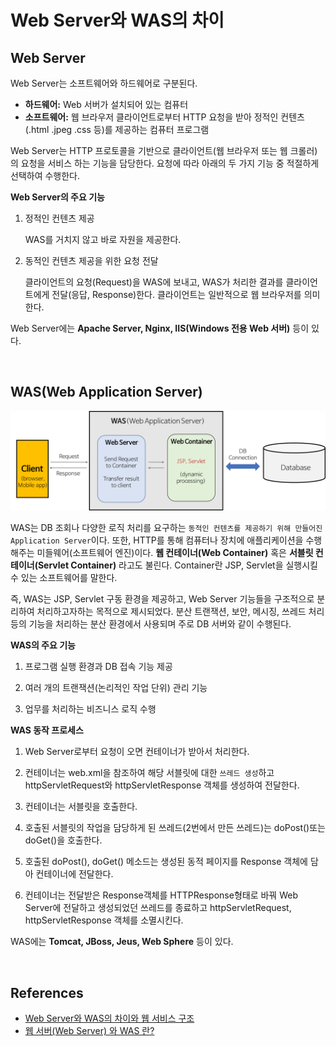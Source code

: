 # Web Server와 WAS의 차이

<AssembledByGimunLee>

## Web Server

Web Server는 소프트웨어와 하드웨어로 구분된다.

- **하드웨어:** Web 서버가 설치되어 있는 컴퓨터
- **소프트웨어:** 웹 브라우저 클라이언트로부터 HTTP 요청을 받아 정적인 컨텐츠(.html .jpeg .css 등)를 제공하는 컴퓨터 프로그램

Web Server는 HTTP 프로토콜을 기반으로 클라이언트(웹 브라우저 또는 웹 크롤러)의 요청을 서비스 하는 기능을 담당한다.
요청에 따라 아래의 두 가지 기능 중 적절하게 선택하여 수행한다. 

**Web Server의 주요 기능**

1. 정적인 컨텐츠 제공

   WAS를 거치지 않고 바로 자원을 제공한다.

2. 동적인 컨텐츠 제공을 위한 요청 전달

   클라이언트의 요청(Request)을 WAS에 보내고, WAS가 처리한 결과를 클라이언트에게 전달(응답, Response)한다. 클라이언트는 일반적으로 웹 브라우저를 의미한다.

Web Server에는 **Apache Server, Nginx, IIS(Windows 전용 Web 서버)** 등이 있다.

<br/>

## WAS(Web Application Server)

<img src="./resources/web-server-was-diff-001.png">

WAS는 DB 조회나 다양한 로직 처리를 요구하는 `동적인 컨텐츠를 제공하기 위해 만들어진 Application Server`이다. 또한, HTTP를 통해 컴퓨터나 장치에 애플리케이션을 수행해주는 미들웨어(소프트웨어 엔진)이다. **웹 컨테이너(Web Container)** 혹은 **서블릿 컨테이너(Servlet Container)** 라고도 불린다. Container란 JSP, Servlet을 실행시킬 수 있는 소프트웨어를 말한다. 

즉, WAS는 JSP, Servlet 구동 환경을 제공하고, Web Server 기능들을 구조적으로 분리하여 처리하고자하는 목적으로 제시되었다. 분산 트랜잭션, 보안, 메시징, 쓰레드 처리 등의 기능을 처리하는 분산 환경에서 사용되며 주로 DB 서버와 같이 수행된다. 

**WAS의 주요 기능**

1. 프로그램 실행 환경과 DB 접속 기능 제공

2. 여러 개의 트랜잭션(논리적인 작업 단위) 관리 기능

3. 업무를 처리하는 비즈니스 로직 수행

**WAS 동작 프로세스**

1. Web Server로부터 요청이 오면 컨테이너가 받아서 처리한다.

2. 컨테이너는 web.xml을 참조하여 해당 서블릿에 대한 `쓰레드 생성`하고 httpServletRequest와 httpServletResponse 객체를 생성하여 전달한다.

3. 컨테이너는 서블릿을 호출한다.

4. 호출된 서블릿의 작업을 담당하게 된 쓰레드(2번에서 만든 쓰레드)는 doPost()또는 doGet()을 호출한다.

5. 호출된 doPost(), doGet() 메소드는 생성된 동적 페이지를 Response 객체에 담아 컨테이너에 전달한다.

6. 컨테이너는 전달받은 Response객체를 HTTPResponse형태로 바꿔 Web Server에 전달하고 생성되었던 쓰레드를 종료하고 httpServletRequest, httpServletResponse 객체를 소멸시킨다.

WAS에는 **Tomcat, JBoss, Jeus, Web Sphere** 등이 있다.

<br/>

## References

- [Web Server와 WAS의 차이와 웹 서비스 구조](https://gmlwjd9405.github.io/2018/10/27/webserver-vs-was.html)
- [웹 서버(Web Server) 와 WAS 란?](https://hoon-k.tistory.com/5)